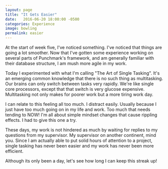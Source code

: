 ```yaml
---
layout: page
title: "It Gets Easier"
date:   2016-06-20 18:00:00 -0500
categories: Experience
image: bowling
permalink: easier
---
```

At the start of week five, I've noticed something. I've noticed that things are going a lot smoother. Now that I've gotten some experience working on several parts of Punchmark's framework, and am generally familiar with their database structure, I am mush more agile in my work. 

Today I experimented with what I'm calling "The Art of Single Tasking". It's an emerging common knowledge that there is no such thing as multitasking. Our brains can only switch between tasks very rapidly. We're like single core processors, except that that switch is very glucose expensive. Multitasking not only makes for poorer work but a more tiring work day. 

I can relate to this feeling all too much. I distract easily. Usually because I just have too much going on in my life and work. Too much that needs tending to NOW! I'm all about simple mindset changes that cause rippling effects. I had to give this one a try. 

These days, my work is not hindered as much by waiting for replies to my questions from my supervisor. My supervisor on another continent, mind you. Since I am actually able to put solid hours of attention to a project, single tasking has never been easier and my work has never been more efficient. 

Although its only been a day, let's see how long I can keep this streak up!